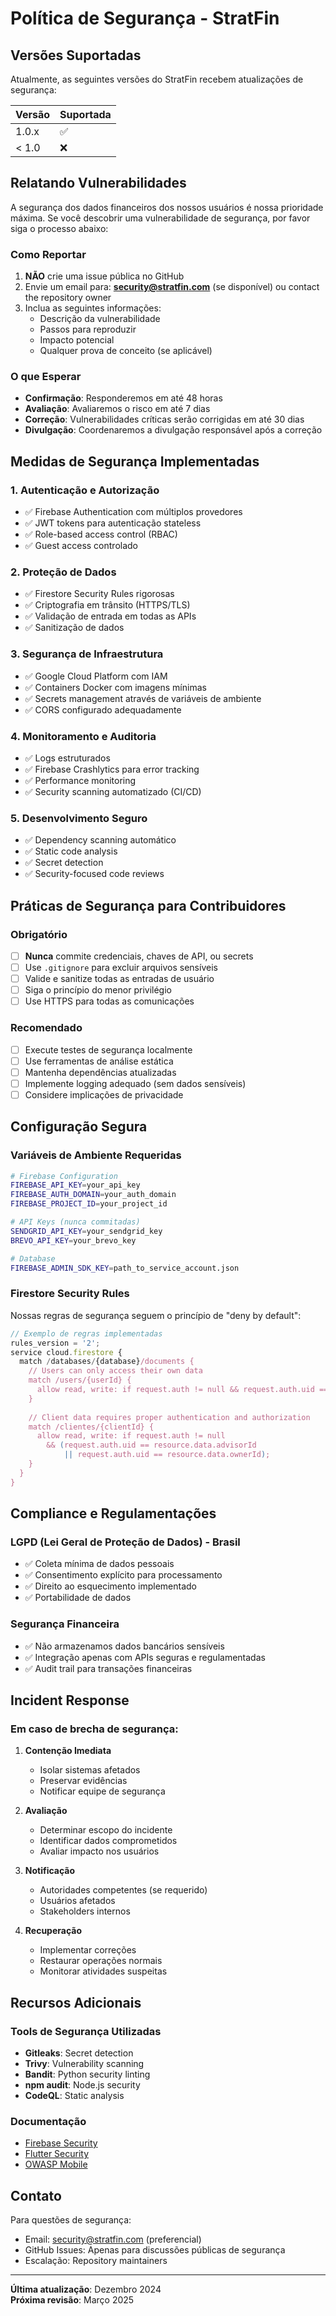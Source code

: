 # Política de Segurança - StratFin

## Versões Suportadas

Atualmente, as seguintes versões do StratFin recebem atualizações de segurança:

| Versão | Suportada          |
| ------ | ------------------ |
| 1.0.x  | :white_check_mark: |
| < 1.0  | :x:                |

## Relatando Vulnerabilidades

A segurança dos dados financeiros dos nossos usuários é nossa prioridade máxima. Se você descobrir uma vulnerabilidade de segurança, por favor siga o processo abaixo:

### Como Reportar

1. **NÃO** crie uma issue pública no GitHub
2. Envie um email para: **security@stratfin.com** (se disponível) ou contact the repository owner
3. Inclua as seguintes informações:
   - Descrição da vulnerabilidade
   - Passos para reproduzir
   - Impacto potencial
   - Qualquer prova de conceito (se aplicável)

### O que Esperar

- **Confirmação**: Responderemos em até 48 horas
- **Avaliação**: Avaliaremos o risco em até 7 dias
- **Correção**: Vulnerabilidades críticas serão corrigidas em até 30 dias
- **Divulgação**: Coordenaremos a divulgação responsável após a correção

## Medidas de Segurança Implementadas

### 1. Autenticação e Autorização
- ✅ Firebase Authentication com múltiplos provedores
- ✅ JWT tokens para autenticação stateless
- ✅ Role-based access control (RBAC)
- ✅ Guest access controlado

### 2. Proteção de Dados
- ✅ Firestore Security Rules rigorosas
- ✅ Criptografia em trânsito (HTTPS/TLS)
- ✅ Validação de entrada em todas as APIs
- ✅ Sanitização de dados

### 3. Segurança de Infraestrutura
- ✅ Google Cloud Platform com IAM
- ✅ Containers Docker com imagens mínimas
- ✅ Secrets management através de variáveis de ambiente
- ✅ CORS configurado adequadamente

### 4. Monitoramento e Auditoria
- ✅ Logs estruturados
- ✅ Firebase Crashlytics para error tracking
- ✅ Performance monitoring
- ✅ Security scanning automatizado (CI/CD)

### 5. Desenvolvimento Seguro
- ✅ Dependency scanning automático
- ✅ Static code analysis
- ✅ Secret detection
- ✅ Security-focused code reviews

## Práticas de Segurança para Contribuidores

### Obrigatório
- [ ] **Nunca** commite credenciais, chaves de API, ou secrets
- [ ] Use `.gitignore` para excluir arquivos sensíveis
- [ ] Valide e sanitize todas as entradas de usuário
- [ ] Siga o princípio do menor privilégio
- [ ] Use HTTPS para todas as comunicações

### Recomendado
- [ ] Execute testes de segurança localmente
- [ ] Use ferramentas de análise estática
- [ ] Mantenha dependências atualizadas
- [ ] Implemente logging adequado (sem dados sensíveis)
- [ ] Considere implicações de privacidade

## Configuração Segura

### Variáveis de Ambiente Requeridas
```bash
# Firebase Configuration
FIREBASE_API_KEY=your_api_key
FIREBASE_AUTH_DOMAIN=your_auth_domain
FIREBASE_PROJECT_ID=your_project_id

# API Keys (nunca commitadas)
SENDGRID_API_KEY=your_sendgrid_key
BREVO_API_KEY=your_brevo_key

# Database
FIREBASE_ADMIN_SDK_KEY=path_to_service_account.json
```

### Firestore Security Rules
Nossas regras de segurança seguem o princípio de "deny by default":

```javascript
// Exemplo de regras implementadas
rules_version = '2';
service cloud.firestore {
  match /databases/{database}/documents {
    // Users can only access their own data
    match /users/{userId} {
      allow read, write: if request.auth != null && request.auth.uid == userId;
    }
    
    // Client data requires proper authentication and authorization
    match /clientes/{clientId} {
      allow read, write: if request.auth != null 
        && (request.auth.uid == resource.data.advisorId 
            || request.auth.uid == resource.data.ownerId);
    }
  }
}
```

## Compliance e Regulamentações

### LGPD (Lei Geral de Proteção de Dados) - Brasil
- ✅ Coleta mínima de dados pessoais
- ✅ Consentimento explícito para processamento
- ✅ Direito ao esquecimento implementado
- ✅ Portabilidade de dados

### Segurança Financeira
- ✅ Não armazenamos dados bancários sensíveis
- ✅ Integração apenas com APIs seguras e regulamentadas
- ✅ Audit trail para transações financeiras

## Incident Response

### Em caso de brecha de segurança:

1. **Contenção Imediata**
   - Isolar sistemas afetados
   - Preservar evidências
   - Notificar equipe de segurança

2. **Avaliação**
   - Determinar escopo do incidente
   - Identificar dados comprometidos
   - Avaliar impacto nos usuários

3. **Notificação**
   - Autoridades competentes (se requerido)
   - Usuários afetados
   - Stakeholders internos

4. **Recuperação**
   - Implementar correções
   - Restaurar operações normais
   - Monitorar atividades suspeitas

## Recursos Adicionais

### Tools de Segurança Utilizadas
- **Gitleaks**: Secret detection
- **Trivy**: Vulnerability scanning
- **Bandit**: Python security linting
- **npm audit**: Node.js security
- **CodeQL**: Static analysis

### Documentação
- [Firebase Security](https://firebase.google.com/docs/rules)
- [Flutter Security](https://flutter.dev/docs/deployment/obfuscate)
- [OWASP Mobile](https://owasp.org/www-project-mobile-top-10/)

## Contato

Para questões de segurança:
- Email: security@stratfin.com (preferencial)
- GitHub Issues: Apenas para discussões públicas de segurança
- Escalação: Repository maintainers

---

**Última atualização**: Dezembro 2024  
**Próxima revisão**: Março 2025
